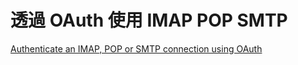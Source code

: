 # 透過 OAuth 使用 IMAP POP SMTP

[Authenticate an IMAP, POP or SMTP connection using OAuth](https://docs.microsoft.com/zh-tw/exchange/client-developer/legacy-protocols/how-to-authenticate-an-imap-pop-smtp-application-by-using-oauth)

